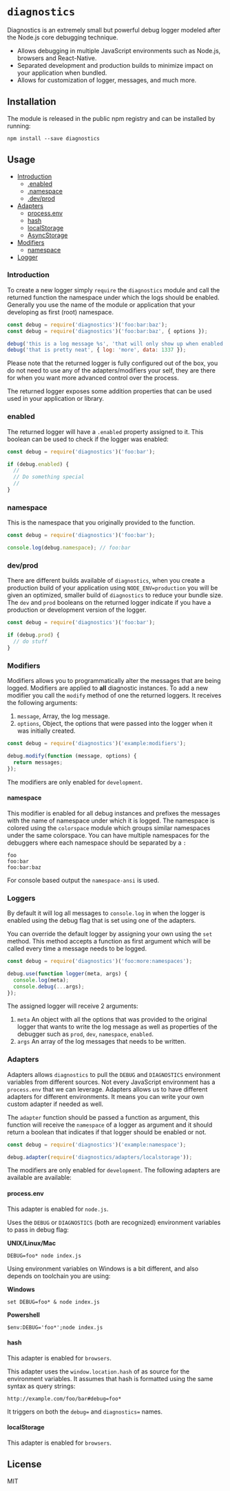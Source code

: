 # `diagnostics`

Diagnostics is an extremely small but powerful debug logger modeled after the
Node.js core debugging technique.

- Allows debugging in multiple JavaScript environments such as Node.js, browsers
  and React-Native.
- Separated development and production builds to minimize impact on your
  application when bundled.
- Allows for customization of logger, messages, and much more.

## Installation

The module is released in the public npm registry and can be installed by
running:

```
npm install --save diagnostics
```

## Usage

- [Introduction](#introduction)
  - [.enabled](#enabled)
  - [.namespace](#namespace)
  - [.dev/prod](#dev-prod)
- [Adapters](#adapters)
  - [process.env](#process-env)
  - [hash](#hash)
  - [localStorage](#localstorage)
  - [AsyncStorage](#asyncstorage)
- [Modifiers](#modifiers)
  - [namespace](#namespace)
- [Logger](#logger)

### Introduction

To create a new logger simply `require` the `diagnostics` module and call
the returned function the namespace under which the logs should be enabled.
Generally you use the name of the module or application that your developing
as first (root) namespace.

```js
const debug = require('diagnostics')('foo:bar:baz');
const debug = require('diagnostics')('foo:bar:baz', { options });

debug('this is a log message %s', 'that will only show up when enabled');
debug('that is pretty neat', { log: 'more', data: 1337 });
```

Please note that the returned logger is fully configured out of the box, you
do not need to use any of the adapters/modifiers your self, they are there
for when you want more advanced control over the process.

The returned logger exposes some addition properties that can be used used in
your application or library.

### enabled

The returned logger will have a `.enabled` property assigned to it. This boolean
can be used to check if the logger was enabled:

```js
const debug = require('diagnostics')('foo:bar');

if (debug.enabled) {
  //
  // Do something special
  //
}
```

### namespace

This is the namespace that you originally provided to the function.

```js
const debug = require('diagnostics')('foo:bar');

console.log(debug.namespace); // foo:bar
```

### dev/prod

There are different builds available of `diagnostics`, when you create a
production build of your application using `NODE_ENV=production` you will be
given an optimized, smaller build of `diagnostics` to reduce your bundle size.
The `dev` and `prod` booleans on the returned logger indicate if you have a
production or development version of the logger.

```js
const debug = require('diagnostics')('foo:bar');

if (debug.prod) {
  // do stuff
}
```

### Modifiers

Modifiers allows you to programmatically alter the messages that are being
logged. Modifiers are applied to **all** diagnostic instances. To add a new
modifier you call the `modify` method of one the returned loggers. It receives
the following arguments:

1. `message`, Array, the log message.
2. `options`, Object, the options that were passed into the logger when it was
   initially created.

```js
const debug = require('diagnostics')('example:modifiers');

debug.modify(function (message, options) {
  return messages;
});
```

The modifiers are only enabled for `development`.

#### namespace

This modifier is enabled for all debug instances and prefixes the messages
with the name of namespace under which it is logged. The namespace is colored
using the `colorspace` module which groups similar namespaces under the same
colorspace. You can have multiple namespaces for the debuggers where each
namespace should be separated by a `:`

```
foo
foo:bar
foo:bar:baz
```

For console based output the `namespace-ansi` is used.

### Loggers

By default it will log all messages to `console.log` in when the logger is
enabled using the debug flag that is set using one of the adapters.

You can override the default logger by assigning your own using the `set`
method. This method accepts a function as first argument which will be called
every time a message needs to be logged.

```js
const debug = require('diagnostics')('foo:more:namespaces');

debug.use(function logger(meta, args) {
  console.log(meta);
  console.debug(...args);
});
```

The assigned logger will receive 2 arguments:

1. `meta` An object with all the options that was provided to the original
   logger that wants to write the log message as well as properties of the
   debugger such as `prod`, `dev`, `namespace`, `enabled`.
2. `args` An array of the log messages that needs to be written.

### Adapters

Adapters allows `diagnostics` to pull the `DEBUG` and `DIAGNOSTICS` environment
variables from different sources. Not every JavaScript environment has a
`process.env` that we can leverage. Adapters allows us to have different
adapters for different environments. It means you can write your own custom
adapter if needed as well.

The `adapter` function should be passed a function as argument, this function
will receive the `namespace` of a logger as argument and it should return a
boolean that indicates if that logger should be enabled or not.

```js
const debug = require('diagnostics')('example:namespace');

debug.adapter(require('diagnostics/adapters/localstorage'));
```

The modifiers are only enabled for `development`. The following adapters are
available are available:

#### process.env

This adapter is enabled for `node.js`.

Uses the `DEBUG` or `DIAGNOSTICS` (both are recognized) environment variables to
pass in debug flag:

**UNIX/Linux/Mac**
```
DEBUG=foo* node index.js
```

Using environment variables on Windows is a bit different, and also depends on
toolchain you are using:

**Windows**
```
set DEBUG=foo* & node index.js
```

**Powershell**
```
$env:DEBUG='foo*';node index.js
```

#### hash

This adapter is enabled for `browsers`.

This adapter uses the `window.location.hash` of as source for the environment
variables. It assumes that hash is formatted using the same syntax as query
strings:

```
http://example.com/foo/bar#debug=foo*
```

It triggers on both the `debug=` and `diagnostics=` names.

#### localStorage

This adapter is enabled for `browsers`.

## License

MIT
